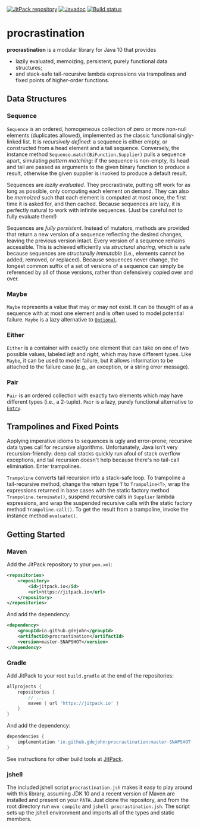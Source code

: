 [![JitPack repository](https://img.shields.io/jitpack/v/gdejohn/procrastination.svg?colorB=4EC820)](https://jitpack.io/#io.github.gdejohn/procrastination)
[![Javadoc](https://img.shields.io/badge/javadoc-SNAPSHOT-brightgreen.svg)](https://jitpack.io/io/github/gdejohn/procrastination/master-SNAPSHOT/javadoc/)
[![Build status](https://travis-ci.com/gdejohn/procrastination.svg?branch=master)](https://travis-ci.com/gdejohn/procrastination)

# procrastination

**procrastination** is a modular library for Java 10 that provides
* lazily evaluated, memoizing, persistent, purely functional data structures;
* and stack-safe tail-recursive lambda expressions via trampolines and fixed points of higher-order functions.

## Data Structures

### Sequence

`Sequence` is an ordered, homogeneous collection of zero or more non-null elements (duplicates allowed), implemented as
the classic functional singly-linked list. It is *recursively defined*: a sequence is either empty, or constructed from
a head element and a tail sequence. Conversely, the instance method `Sequence.match(BiFunction,Supplier)` pulls a
sequence apart, simulating *pattern matching*: if the sequence is non-empty, its head and tail are passed as arguments
to the given binary function to produce a result, otherwise the given supplier is invoked to produce a default result.

Sequences are *lazily evaluated*. They procrastinate, putting off work for as long as possible, only computing each
element on demand. They can also be *memoized* such that each element is computed at most once, the first time it is
asked for, and then cached. Because sequences are lazy, it is perfectly natural to work with infinite sequences. (Just
be careful not to fully evaluate them!)

Sequences are *fully persistent*. Instead of mutators, methods are provided that return a new version of a sequence
reflecting the desired changes, leaving the previous version intact. Every version of a sequence remains accessible.
This is achieved efficiently via *structural sharing*, which is safe because sequences are *structurally immutable*
(i.e., elements cannot be added, removed, or replaced). Because sequences never change, the longest common suffix of a
set of versions of a sequence can simply be referenced by all of those versions, rather than defensively copied over
and over.

### Maybe

`Maybe` represents a value that may or may not exist. It can be thought of as a sequence with at most one element and
is often used to model potential failure. `Maybe` is a lazy alternative to
[`Optional`](https://docs.oracle.com/javase/10/docs/api/java/util/Optional.html).

### Either

`Either` is a container with exactly one element that can take on one of two possible values, labeled *left* and
*right*, which may have different types. Like `Maybe`, it can be used to model failure, but it allows information to be
attached to the failure case (e.g., an exception, or a string error message).

### Pair

`Pair` is an ordered collection with exactly two elements which may have different types (i.e., a 2-tuple). `Pair` is a
lazy, purely functional alternative to [`Entry`](https://docs.oracle.com/javase/10/docs/api/java/util/Map.Entry.html).

## Trampolines and Fixed Points

Applying imperative idioms to sequences is ugly and error-prone; recursive data types call for recursive algorithms.
Unfortunately, Java isn't very recursion-friendly: deep call stacks quickly run afoul of stack overflow exceptions, and tail
recursion doesn't help because there's no tail-call elimination. Enter trampolines.

`Trampoline` converts tail recursion into a stack-safe loop. To trampoline a tail-recursive method, change the return
type `T` to `Trampoline<T>`, wrap the expressions returned in base cases with the static factory method
`Trampoline.terminate()`, suspend recursive calls in `Supplier` lambda expressions, and wrap the suspended recursive
calls with the static factory method `Trampoline.call()`. To get the result from a trampoline, invoke the instance
method `evaluate()`.

## Getting Started

### Maven

Add the JitPack repository to your `pom.xml`:

```xml
<repositories>
    <repository>
        <id>jitpack.io</id>
        <url>https://jitpack.io</url>
    </repository>
</repositories>
```

And add the dependency:

```xml
<dependency>
    <groupId>io.github.gdejohn</groupId>
    <artifactId>procrastination</artifactId>
    <version>master-SNAPSHOT</version>
</dependency>
```

### Gradle

Add JitPack to your root `build.gradle` at the end of the repositories:

```groovy
allprojects {
    repositories {
        // ...
        maven { url 'https://jitpack.io' }
    }
}
```

And add the dependency:

```groovy
dependencies {
    implementation 'io.github.gdejohn:procrastination:master-SNAPSHOT'
}
```

See instructions for other build tools at [JitPack](https://jitpack.io/#io.github.gdejohn/procrastination).

### jshell

The included jshell script `procrastination.jsh` makes it easy to play around with this library, assuming JDK 10 and a
recent version of Maven are installed and present on your `PATH`. Just clone the repository, and from the root directory
run `mvn compile` and `jshell procrastination.jsh`. The script sets up the jshell environment and imports all of the
types and static members.
